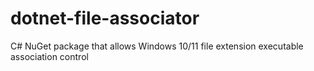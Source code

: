 # dotnet-file-associator
C# NuGet package that allows Windows 10/11 file extension executable association control
